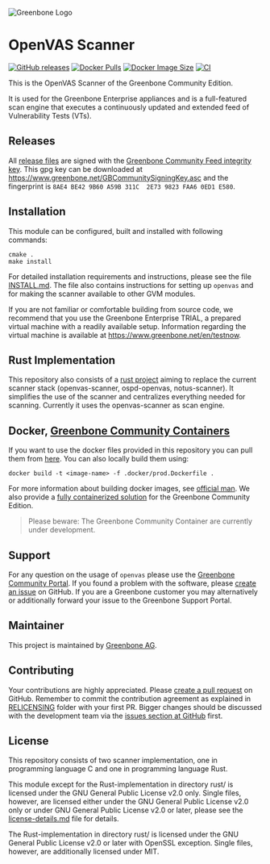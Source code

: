 ![Greenbone Logo](https://www.greenbone.net/wp-content/uploads/gb_new-logo_horizontal_rgb_small.png)

# OpenVAS Scanner

[![GitHub releases](https://img.shields.io/github/release/greenbone/openvas-scanner.svg)](https://github.com/greenbone/openvas-scanner/releases)
[![Docker Pulls](https://img.shields.io/docker/pulls/greenbone/openvas-scanner.svg)](https://hub.docker.com/r/greenbone/openvas-scanner/)
[![Docker Image Size](https://img.shields.io/docker/image-size/greenbone/openvas-scanner.svg?maxAge=2592000)](https://hub.docker.com/r/greenbone/openvas-scanner/)
[![CI](https://github.com/greenbone/openvas-scanner/actions/workflows/control.yml/badge.svg?branch=main)](https://github.com/greenbone/openvas-scanner/actions/workflows/control.yml?query=branch%3Amain)

This is the OpenVAS Scanner of the Greenbone Community Edition.

It is used for the Greenbone Enterprise appliances and is a full-featured
scan engine that executes a continuously updated and extended feed of
Vulnerability Tests (VTs).

## Releases

All [release files](https://github.com/greenbone/openvas/releases) are signed with
the [Greenbone Community Feed integrity key](https://community.greenbone.net/t/gcf-managing-the-digital-signatures/101).
This gpg key can be downloaded at https://www.greenbone.net/GBCommunitySigningKey.asc
and the fingerprint is `8AE4 BE42 9B60 A59B 311C  2E73 9823 FAA6 0ED1 E580`.

## Installation

This module can be configured, built and installed with following commands:

    cmake .
    make install

For detailed installation requirements and instructions, please see the file
[INSTALL.md](INSTALL.md). The file also contains instructions for setting up
`openvas` and for making the scanner available to other GVM modules.

If you are not familiar or comfortable building from source code, we recommend
that you use the Greenbone Enterprise TRIAL, a prepared virtual
machine with a readily available setup. Information regarding the virtual machine
is available at <https://www.greenbone.net/en/testnow>.

## Rust Implementation

This repository also consists of a [rust project](rust/README.md) aiming to replace the current scanner stack
(openvas-scanner, ospd-openvas, notus-scanner). It simplifies the use of the scanner and centralizes
everything needed for scanning. Currently it uses the openvas-scanner as scan engine.

## Docker, [Greenbone Community Containers](https://greenbone.github.io/docs/latest/22.4/container/)

If you want to use the docker files provided in this repository you can pull them 
from [here](https://hub.docker.com/r/greenbone/openvas-scanner). You can also locally 
build them using:
```
docker build -t <image-name> -f .docker/prod.Dockerfile .
```
For more information about building docker images, see 
[official man](https://docs.docker.com/engine/reference/commandline/build/).
We also provide a [fully containerized 
solution](https://greenbone.github.io/docs/latest/22.4/container/)
for the Greenbone Community Edition.

> Please beware: The Greenbone Community Container are currently under development.

## Support

For any question on the usage of `openvas` please use the [Greenbone
Community Portal](https://community.greenbone.net/). If you found a problem
with the software, please [create an
issue](https://github.com/greenbone/openvas-scanner/issues) on GitHub. If you
are a Greenbone customer you may alternatively or additionally forward your
issue to the Greenbone Support Portal.

## Maintainer

This project is maintained by [Greenbone AG](https://www.greenbone.net/).

## Contributing

Your contributions are highly appreciated. Please [create a pull
request](https://github.com/greenbone/openvas-scanner/pulls) on GitHub.
Remember to commit the contribution agreement as explained in [RELICENSING](https://github.com/greenbone/openvas-scanner/tree/main/RELICENSE) folder with your first PR.
Bigger changes should be discussed with the development team via the [issues section at GitHub](https://github.com/greenbone/openvas-scanner/issues) first.

## License

This repository consists of two scanner implementation, one in programming language C and one in programming language Rust.

This module except for the Rust-implementation in directory rust/ is licensed under the GNU General Public License v2.0 only. Single files, however, are licensed either under the GNU General Public License v2.0 only or under GNU General Public License v2.0 or later, please see the [license-details.md](license-details.md) file for details.

The Rust-implementation in directory rust/ is licensed under the GNU General Public License v2.0 or later with OpenSSL exception. Single files, however, are additionally licensed under MIT.

